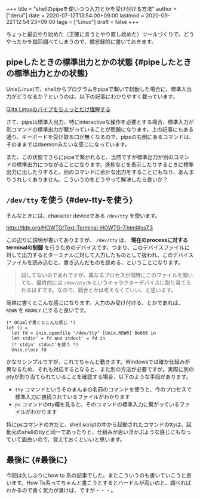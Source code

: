 +++
title = "shellのpipeを使いつつ入力とかを受け付ける方法"
author = ["derui"]
date = 2020-07-12T13:54:00+09:00
lastmod = 2020-09-22T12:54:23+09:00
tags = ["Linux"]
draft = false
+++

ちょっと最近やり始めた（正確に言うとやり直し始めた）ツールづくりで、どうやったかを毎回調べてしまうので、備忘録的に書いておきます。

<!--more-->


## pipeしたときの標準出力とかの状態 {#pipeしたときの標準出力とかの状態}

Unix(Linux)で、shellからプログラムをpipeで繋いで起動した場合に、標準入出力がどうなるか？というのは、以下の記事にわかりやすく載っています。

[Qiita Linuxのパイプをちょっとだけ理解する](https://qiita.com/akym03/items/aadef9638f78e222de22)

さて、pipeは標準入出力、特にinteractiveな操作を必要とする場合、標準入力が別コマンドの標準出力が繋がっていることが問題になります。上の記事にもある通り、キーボードを受け取る口が無くなるので、pipeの右側にあるコマンドは、そのままではdaemonみたいな感じになっています。

また、この状態でさらにpipeで繋がれると、当然ですが標準出力が別のコマンドの標準出力につながることになります。進捗などを表示したりするときに標準出力に出したりすると、別のコマンドに余計な出力をすることにもなり、あんまりうれしくありません。こういうのをどうやって解決したら良いか？


## `/dev/tty` を使う {#dev-tty-を使う}

そんなときには、character deviceである `/dev/tty` を使います。

<http://tldp.org/HOWTO/Text-Terminal-HOWTO-7.html#ss7.3>

この辺りに説明が書いてありますが、 `/dev/tty` は、 ****現在のprocessに対するterminalの制御**** を行うためのデバイスです。つまり、このデバイスファイルに対して出力するとターミナルに対して入力したものとして扱われ、このデバイスファイルを読み込むと、書き込んだものを読める、ということになります。

> 試してないのであれですが、異なるプロセスが同時にこのファイルを開いても、最終的には `/dev/pty/N` というキャラクターデバイスに割り当てられるはずです。なので、競合とかは考えなくていい、と思います。

簡単に書くとこんな感じになります。入力のみ受け付ける、とかであれば、 `RDWR` を `RDONLY` にすると良いです。

```tuareg
(* OCamlで書くとこんな感じ *)
let () =
  let fd = Unix.openfile "/dev/tty" [Unix.RDWR] 0o666 in
  let stdin' = fd and stdout' = fd in
  (* stdin' stdout'を使う *)
  Unix.close fd
```

かなりシンプルですが、これでちゃんと動きます。Windowsでは確か仕組みが異なるため、それも対応するとなると、また別の方法が必要ですが。実際に別のptyが割り当てられていることを確認する場合、以下のような手段があります。

-   `tty` コマンドというそのまんまの名前のコマンドを使うと、今のプロセスで標準入力に接続されているファイルがわかります
-   `ps` コマンドのtty欄を見ると、そのコマンドの標準入力に繋がっているファイルがわかります

特にpsコマンドの方だと、shell scriptの中から起動されたコマンドのttyは、起動元のshellのttyと同一であったりと、仕組みが思い浮かぶような感じにもなっていて面白いので、覚えておくといいと思います。


## 最後に {#最後に}

今回は久しぶりにhow to 系の記事でした。またこういうのも書いていこうと思います。How To系ってちゃんと書こうとするとハードルが高いのと、調べればわかるので書く気力が湧けば、ですが・・・。

